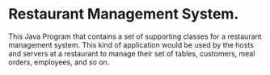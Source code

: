 # Restaurant Management System.
This Java Program that contains a set of supporting classes for a restaurant management system. This kind of application would be used by the hosts and servers at a restaurant to manage their set of tables, customers, meal orders, employees, and so on.




